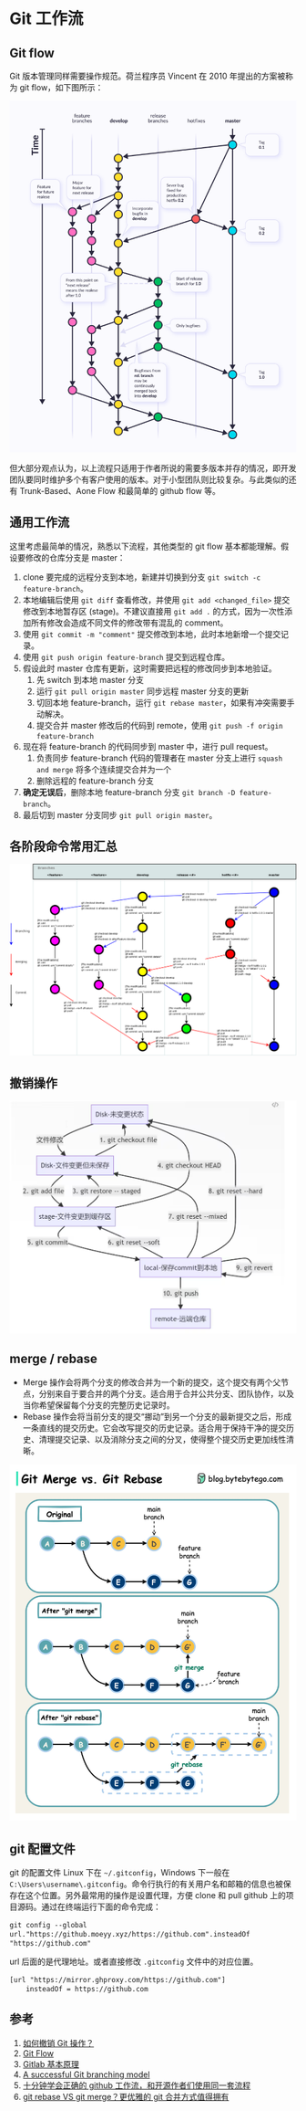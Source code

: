 # Git 工作流

## Git flow

Git 版本管理同样需要操作规范。荷兰程序员 Vincent 在 2010 年提出的方案被称为 git flow，如下图所示：

![git_flow](/git_flow/git_flow.png)

但大部分观点认为，以上流程只适用于作者所说的需要多版本并存的情况，即开发团队要同时维护多个有客户使用的版本。对于小型团队则比较复杂。与此类似的还有 Trunk-Based、Aone Flow 和最简单的 github flow 等。

## 通用工作流

这里考虑最简单的情况，熟悉以下流程，其他类型的 git flow 基本都能理解。假设要修改的仓库分支是 master：

1. clone 要完成的远程分支到本地，新建并切换到分支 `git switch -c feature-branch`。
2. 本地编辑后使用 `git diff` 查看修改，并使用 `git add <changed_file>` 提交修改到本地暂存区 (stage)。不建议直接用 `git add .` 的方式，因为一次性添加所有修改会造成不同文件的修改带有混乱的 comment。
3. 使用 `git commit -m "comment"` 提交修改到本地，此时本地新增一个提交记录。
4. 使用 `git push origin feature-branch` 提交到远程仓库。
5. 假设此时 master 仓库有更新，这时需要把远程的修改同步到本地验证。
   1. 先 switch 到本地 master 分支
   2. 运行 `git pull origin master` 同步远程 master 分支的更新
   3. 切回本地 feature-branch，运行 `git rebase master`，如果有冲突需要手动解决。
   4. 提交合并 master 修改后的代码到 remote，使用 `git push -f origin feature-branch`
6. 现在将 feature-branch 的代码同步到 master 中，进行 pull request。
   1. 负责同步 feature-branch 代码的管理者在 master 分支上进行 `squash and merge` 将多个连续提交合并为一个
   2. 删除远程的 feature-branch 分支
7. **确定无误后**，删除本地 feature-branch 分支 `git branch -D feature-branch`。
8. 最后切到 master 分支同步 `git pull origin master`。

## 各阶段命令常用汇总

![git-flow-commands](/git_flow/git-flow-commands-without-flow.png)

## 撤销操作

![git_revocation](/git_flow/git_revocation.png)

## merge / rebase

- Merge 操作会将两个分支的修改合并为一个新的提交，这个提交有两个父节点，分别来自于要合并的两个分支。适合用于合并公共分支、团队协作，以及当你希望保留每个分支的完整历史记录时。
- Rebase 操作会将当前分支的提交“挪动”到另一个分支的最新提交之后，形成一条直线的提交历史。它会改写提交的历史记录。适合用于保持干净的提交历史、清理提交记录、以及消除分支之间的分叉，使得整个提交历史更加线性清晰。

![merge_rebase](/git_flow/m_r.jpg)

## git 配置文件

git 的配置文件 Linux 下在 `~/.gitconfig`，Windows 下一般在 `C:\Users\username\.gitconfig`。命令行执行的有关用户名和邮箱的信息也被保存在这个位置。另外最常用的操作是设置代理，方便 clone 和 pull github 上的项目源码。通过在终端运行下面的命令完成：

```shell
git config --global url."https://github.moeyy.xyz/https://github.com".insteadOf "https://github.com"
```

url 后面的是代理地址。或者直接修改 `.gitconfig` 文件中的对应位置。

```text
[url "https://mirror.ghproxy.com/https://github.com"]
	insteadOf = https://github.com
```

## 参考

1. [如何撤销 Git 操作？](https://ruanyifeng.com/blog/2019/12/git-undo.html)
2. [Git Flow](https://www.twle.cn/l/yufei/git/git-basic-git-flow.html)
3. [Gitlab 基本原理](https://changsiyuan.github.io/2015/04/26/2015-4-26-gitlab-explain/)
4. [A successful Git branching model](https://nvie.com/posts/a-successful-git-branching-model/)
5. [十分钟学会正确的 github 工作流，和开源作者们使用同一套流程](https://www.bilibili.com/video/BV19e4y1q7JJ)
6. [git rebase VS git merge？更优雅的 git 合并方式值得拥有](https://www.cnblogs.com/FraserYu/p/11192840.html)

